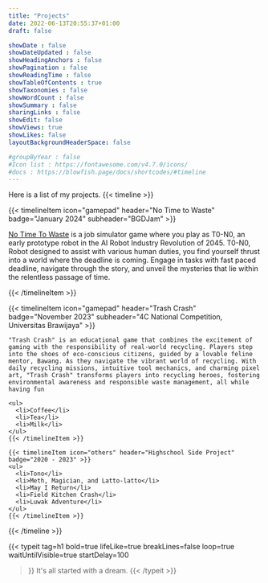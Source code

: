 ```yaml
---
title: "Projects"
date: 2022-06-13T20:55:37+01:00
draft: false

showDate : false
showDateUpdated : false
showHeadingAnchors : false
showPagination : false
showReadingTime : false
showTableOfContents : true
showTaxonomies : false 
showWordCount : false
showSummary : false
sharingLinks : false
showEdit: false
showViews: true
showLikes: false
layoutBackgroundHeaderSpace: false

#groupByYear : false
#Icon list : https://fontawesome.com/v4.7.0/icons/
#docs : https://blowfish.page/docs/shortcodes/#timeline
---
```


Here is a list of my projects. 
{{< timeline >}}

  {{< timelineItem icon="gamepad" header="No Time to Waste" badge="January 2024" subheader="BGDJam" >}}

  [No Time To Waste](https://hanif012.itch.io/no-time-to-waste) is a job simulator game where you play as T0-N0, an early prototype robot in the AI Robot Industry Revolution of 2045. T0-N0, Robot designed to assist with various human duties, you find yourself thrust into a world where the deadline is coming. Engage in tasks with fast paced deadline, navigate through the story, and unveil the mysteries that lie within the relentless passage of time. 

{{< /timelineItem >}}
    
{{< timelineItem icon="gamepad" header="Trash Crash" badge="November 2023" subheader="4C National Competition, Universitas Brawijaya" >}}

    "Trash Crash" is an educational game that combines the excitement of gaming with the responsibility of real-world recycling. Players step into the shoes of eco-conscious citizens, guided by a lovable feline mentor, Bawang. As they navigate the vibrant world of recycling. With daily recycling missions, intuitive tool mechanics, and charming pixel art, "Trash Crash" transforms players into recycling heroes, fostering environmental awareness and responsible waste management, all while having fun
  
    <ul>
      <li>Coffee</li>
      <li>Tea</li>
      <li>Milk</li>
    </ul>
    {{< /timelineItem >}}
    
    {{< timelineItem icon="others" header="Highschool Side Project" badge="2020 - 2023" >}}
    <ul>
      <li>Tono</li>
      <li>Meth, Magician, and Latto-latto</li>
      <li>May I Return</li>
      <li>Field Kitchen Crash</li>
      <li>Luwak Adventure</li>
    </ul>
    {{< /timelineItem >}}
    
{{< /timeline >}}

{{< typeit
  tag=h1
  bold=true
  lifeLike=true
  breakLines=false
  loop=true
  waitUntilVisible=true
  startDelay=100
>}} 
It's all started with a dream.
{{< /typeit >}}